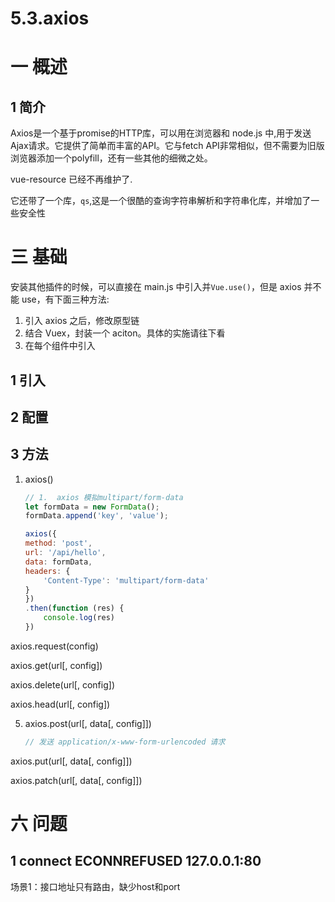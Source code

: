 # 5.3.axios
# 一 概述
## 1 简介
Axios是一个基于promise的HTTP库，可以用在浏览器和 node.js 中,用于发送Ajax请求。它提供了简单而丰富的API。它与fetch API非常相似，但不需要为旧版浏览器添加一个polyfill，还有一些其他的细微之处。

vue-resource 已经不再维护了.

它还带了一个库，`qs`,这是一个很酷的查询字符串解析和字符串化库，并增加了一些安全性

# 三 基础
安装其他插件的时候，可以直接在 main.js 中引入并`Vue.use()`，但是 axios 并不能 use，有下面三种方法:
1. 引入 axios 之后，修改原型链
2. 结合 Vuex，封装一个 aciton。具体的实施请往下看
3. 在每个组件中引入

## 1 引入
## 2 配置
## 3 方法
1. axios()
    
    ```js
    // 1.  axios 模拟multipart/form-data
    let formData = new FormData();
    formData.append('key', 'value');

    axios({
    method: 'post',
    url: '/api/hello',
    data: formData,
    headers: {
        'Content-Type': 'multipart/form-data'
    }
    })
    .then(function (res) {
        console.log(res)
    })
    ```

axios.request(config)

axios.get(url[, config])

axios.delete(url[, config])

axios.head(url[, config])

5. axios.post(url[, data[, config]])
    
    ```js
    // 发送 application/x-www-form-urlencoded 请求
    
    ```

axios.put(url[, data[, config]])

axios.patch(url[, data[, config]])


# 六 问题
## 1 connect ECONNREFUSED 127.0.0.1:80
场景1：接口地址只有路由，缺少host和port